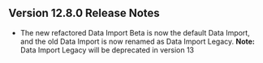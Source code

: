 ## Version 12.8.0 Release Notes

- The new refactored Data Import Beta is now the default Data Import, and the old Data Import is now renamed as Data Import Legacy. 
  **Note:** Data Import Legacy will be deprecated in version 13
